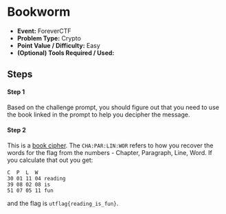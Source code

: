 # Bookworm
* **Event:** ForeverCTF
* **Problem Type:** Crypto
* **Point Value / Difficulty:** Easy
* **(Optional) Tools Required / Used:**

## Steps​
#### Step 1
Based on the challenge prompt, you should figure out that you need to use the book linked in the prompt to help you decipher the message.

#### Step 2
This is a [book cipher](https://en.wikipedia.org/wiki/Book_cipher). The `CHA:PAR:LIN:WOR` refers to how you recover the words for the flag from the numbers - Chapter, Paragraph, Line, Word. If you calculate that out you get:
```
C  P  L  W
30 01 11 04 reading
39 08 02 08 is
51 07 05 11 fun
```
and the flag is `utflag{reading_is_fun}`.
